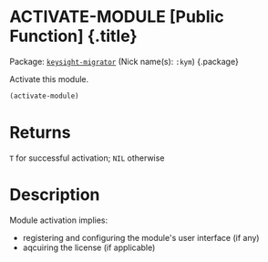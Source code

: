 # ACTIVATE-MODULE [Public Function] {.title}

Package: [`keysight-migrator`](KEYSIGHT-MIGRATOR.pkg.md) (Nick name(s): `:kym`) {.package}

Activate this module.

``` lisp
(activate-module)
```

# Returns

`T` for successful activation; `NIL` otherwise

# Description

Module activation implies:
* registering and configuring the module's user interface (if any)
* aqcuiring the license (if applicable)
